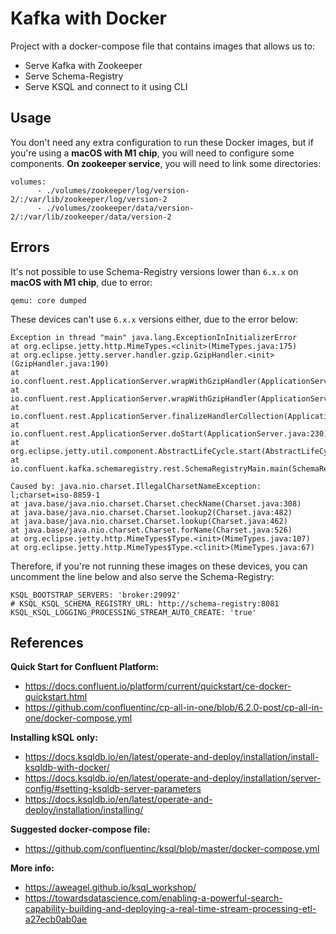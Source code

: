 # Kafka with Docker

Project with a docker-compose file that contains images that allows us to:
- Serve Kafka with Zookeeper
- Serve Schema-Registry
- Serve KSQL and connect to it using CLI

## Usage

You don't need any extra configuration to run these Docker images, but if you're using a **macOS with M1 chip**, you will
need to configure some components. **On zookeeper service**, you will need to link some directories:
```
volumes:
      - ./volumes/zookeeper/log/version-2/:/var/lib/zookeeper/log/version-2
      - ./volumes/zookeeper/data/version-2/:/var/lib/zookeeper/data/version-2
```

## Errors

It's not possible to use Schema-Registry versions lower than `6.x.x` on **macOS with M1 chip**, due to error:
```
qemu: core dumped
```

These devices can't use `6.x.x` versions either, due to the error below:
```
Exception in thread "main" java.lang.ExceptionInInitializerError
at org.eclipse.jetty.http.MimeTypes.<clinit>(MimeTypes.java:175)
at org.eclipse.jetty.server.handler.gzip.GzipHandler.<init>(GzipHandler.java:190)
at io.confluent.rest.ApplicationServer.wrapWithGzipHandler(ApplicationServer.java:468)
at io.confluent.rest.ApplicationServer.wrapWithGzipHandler(ApplicationServer.java:477)
at io.confluent.rest.ApplicationServer.finalizeHandlerCollection(ApplicationServer.java:213)
at io.confluent.rest.ApplicationServer.doStart(ApplicationServer.java:230)
at org.eclipse.jetty.util.component.AbstractLifeCycle.start(AbstractLifeCycle.java:73)
at io.confluent.kafka.schemaregistry.rest.SchemaRegistryMain.main(SchemaRegistryMain.java:43)

Caused by: java.nio.charset.IllegalCharsetNameException: l;charset=iso-8859-1
at java.base/java.nio.charset.Charset.checkName(Charset.java:308)
at java.base/java.nio.charset.Charset.lookup2(Charset.java:482)
at java.base/java.nio.charset.Charset.lookup(Charset.java:462)
at java.base/java.nio.charset.Charset.forName(Charset.java:526)
at org.eclipse.jetty.http.MimeTypes$Type.<init>(MimeTypes.java:107)
at org.eclipse.jetty.http.MimeTypes$Type.<clinit>(MimeTypes.java:67)
```

Therefore, if you're not running these images on these devices, you can uncomment the line below and also serve the Schema-Registry:
```
KSQL_BOOTSTRAP_SERVERS: 'broker:29092'
# KSQL_KSQL_SCHEMA_REGISTRY_URL: http://schema-registry:8081
KSQL_KSQL_LOGGING_PROCESSING_STREAM_AUTO_CREATE: 'true'
```

## References

**Quick Start for Confluent Platform:**
- https://docs.confluent.io/platform/current/quickstart/ce-docker-quickstart.html
- https://github.com/confluentinc/cp-all-in-one/blob/6.2.0-post/cp-all-in-one/docker-compose.yml

**Installing kSQL only:**
- https://docs.ksqldb.io/en/latest/operate-and-deploy/installation/install-ksqldb-with-docker/
- https://docs.ksqldb.io/en/latest/operate-and-deploy/installation/server-config/#setting-ksqldb-server-parameters
- https://docs.ksqldb.io/en/latest/operate-and-deploy/installation/installing/

**Suggested docker-compose file:**
- https://github.com/confluentinc/ksql/blob/master/docker-compose.yml

**More info:**
- https://aweagel.github.io/ksql_workshop/
- https://towardsdatascience.com/enabling-a-powerful-search-capability-building-and-deploying-a-real-time-stream-processing-etl-a27ecb0ab0ae